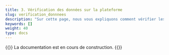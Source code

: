 ```yaml
---
title: 3. Vérification des données sur la plateforme
slug: verification_donnnees
description: "Sur cette page, nous vous expliquons comment vérifier les données importées par les centres hospitaliers de votre canton sur la plateforme SpiGes."
keywords: []
weight: 40
type: docs
---
```


{{<alert color="info">}}
La documentation est en cours de construction.
{{</alert>}}

